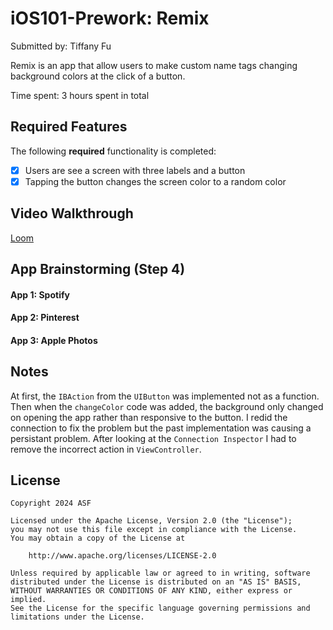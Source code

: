 # iOS101-Prework: Remix

Submitted by: Tiffany Fu

Remix is an app that allow users to make custom name tags changing background colors at the click of a button. 

Time spent: 3 hours spent in total

## Required Features

The following **required** functionality is completed:

- [x] Users are see a screen with three labels and a button
- [x] Tapping the button changes the screen color to a random color
 
## Video Walkthrough

[Loom](https://www.loom.com/share/b59c8f38459a432b914b837208a1925b)

## App Brainstorming (Step 4)
#### App 1: Spotify
#### App 2: Pinterest
#### App 3: Apple Photos

## Notes
At first, the `IBAction` from the `UIButton` was implemented not as a function.
Then when the `changeColor` code was added, the background only changed on opening the app rather than responsive to the button.
I redid the connection to fix the problem but the past implementation was causing a persistant problem.
After looking at the `Connection Inspector` I had to remove the incorrect action in `ViewController`.


## License

    Copyright 2024 ASF

    Licensed under the Apache License, Version 2.0 (the "License");
    you may not use this file except in compliance with the License.
    You may obtain a copy of the License at

        http://www.apache.org/licenses/LICENSE-2.0

    Unless required by applicable law or agreed to in writing, software
    distributed under the License is distributed on an "AS IS" BASIS,
    WITHOUT WARRANTIES OR CONDITIONS OF ANY KIND, either express or implied.
    See the License for the specific language governing permissions and
    limitations under the License.

